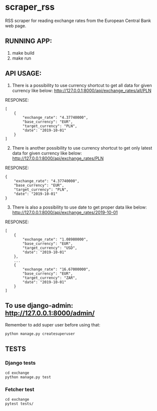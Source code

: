 # scraper_rss
RSS scraper for reading exchange rates from the European Central Bank web page.

## RUNNING APP:

1. make build
2. make run

## API USAGE:
1. There is a possibility to use currency shortcut to get all data for given currency like below:
http://127.0.0.1:8000/api/exchange_rates/all/PLN

RESPONSE:
```
[
    {
        "exchange_rate": "4.37740000",
        "base_currency": "EUR",
        "target_currency": "PLN",
        "date": "2019-10-01"
    }
]
```

2. There is another possibility to use currency shortcut to get only latest data for given currency like below:
http://127.0.0.1:8000/api/exchange_rates/PLN

RESPONSE:
```
{
    "exchange_rate": "4.37740000",
    "base_currency": "EUR",
    "target_currency": "PLN",
    "date": "2019-10-01"
}
```

3. There is also a possibility to use date to get proper data like below:
http://127.0.0.1:8000/api/exchange_rates/2019-10-01

RESPONSE:
```
[
    {
        "exchange_rate": "1.08980000",
        "base_currency": "EUR",
        "target_currency": "USD",
        "date": "2019-10-01"
    },
    ...
    {
        "exchange_rate": "16.67000000",
        "base_currency": "EUR",
        "target_currency": "ZAR",
        "date": "2019-10-01"
    }
]
```

## To use django-admin: http://127.0.0.1:8000/admin/ 

Remember to add super user before using that:

```
python manage.py createsuperuser
```

## TESTS

### Django tests

```
cd exchange
python manage.py test
```

### Fetcher test

```
cd exchange
pytest tests/
```